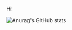 Hi!

![Anurag's GitHub stats](https://github-readme-stats.vercel.app/api?username=underdarks&show_icons=true&theme=algolia)

</h1>

<!--[![Top Langs](https://github-readme-stats.vercel.app/api/top-langs/?username=underdarks)](https://github.com/underdarks/github-readme-stats) -->

<!--
**underdarks/underdarks** is a ✨ _special_ ✨ repository because its `README.md` (this file) appears on your GitHub profile.

Here are some ideas to get you started:

- 🔭 I’m currently working on ...
- 🌱 I’m currently learning ...
- 👯 I’m looking to collaborate on ...
- 🤔 I’m looking for help with ...
- 💬 Ask me about ...
- 📫 How to reach me: ...
- 😄 Pronouns: ...
- ⚡ Fun fact: ...
-->
